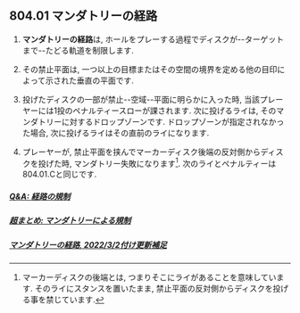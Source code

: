 ## 804.01 マンダトリーの経路

1. **マンダトリーの経路**は,
ホールをプレーする過程でディスクが--ターゲットまで--たどる軌道を制限します.

1. その禁止平面は,
一つ以上の目標またはその空間の境界を定める他の目印によって示された垂直の平面です.

1. 投げたディスクの一部が禁止--空域--平面に明らかに入った時,
当該プレーヤーには1投のペナルティースローが課されます.
次に投げるライは,
そのマンダトリーに対するドロップゾーンです.
ドロップゾーンが指定されなかった場合,
次に投げるライはその直前のライになります.

1. プレーヤーが,
禁止平面を挟んでマーカーディスク後端の反対側からディスクを投げた時,
マンダトリー失敗になります[^1].
次のライとペナルティーは804.01.Cと同じです.

##### [Q&A: 経路の規制](qa-man)
##### [超まとめ: マンダトリーによる規制](mandatory)
##### [マンダトリーの経路, 2022/3/2付け更新補足](https://docs.google.com/presentation/d/e/2PACX-1vSiGej3PzUmYvI-gD5ylHzCo_ixT3W7UpntrLrqsZIOx-D4vW0lrYNmKDUuzqFqYXMyM4t_2wPDdwjV/pub?start=false&loop=false&delayms=3000)

[^1]: マーカーディスクの後端とは,
つまりそこにライがあることを意味しています.
そのライにスタンスを置いたまま,
禁止平面の反対側からディスクを投げる事を禁じています.